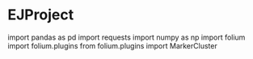 # EJProject
import pandas as pd
import requests
import numpy as np
import folium
import folium.plugins
from folium.plugins import MarkerCluster

